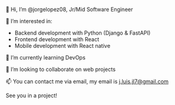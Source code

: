 👋 Hi, I’m @jorgelopez08, Jr/Mid Software Engineer

👀 I’m interested in:
- Backend development with Python (Django & FastAPI)
- Frontend development with React
- Mobile development with React native

🌱 I’m currently learning DevOps

💞️ I’m looking to collaborate on web projects

📫 You can contact me via email, my email is j.luis.jl7@gmail.com

See you in a project!

<!---
jorgelopez08/jorgelopez08 is a ✨ special ✨ repository because its `README.md` (this file) appears on your GitHub profile.
You can click the Preview link to take a look at your changes.
--->
